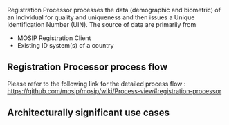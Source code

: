 Registration Processor processes the data (demographic and biometric) of an Individual for quality and uniqueness and then issues a Unique Identification Number (UIN). The source of data are primarily from
- MOSIP Registration Client
- Existing ID system(s) of a country

## Registration Processor process flow
Please refer to the following link for the detailed process flow : https://github.com/mosip/mosip/wiki/Process-view#registration-processor

## Architecturally significant use cases
